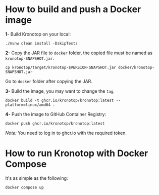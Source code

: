 # How to build and push a Docker image

**1-** Build Kronotop on your local:

```
./mvnw clean install -DskipTests
```

**2-** Copy the JAR file to `docker` folder, the copied file must be named as `kronotop-SNAPSHOT.jar`.

```
cp kronotop/target/kronotop-$VERSION-SNAPSHOT.jar docker/kronotop-SNAPSHOT.jar
```

Go to `docker` folder after copying the JAR.

**3-** Build the image, you may want to change the `tag`.

```
docker build -t ghcr.io/kronotop/kronotop:latest --platform=linux/amd64 .
```

**4-** Push the image to GitHub Container Registry:

```
docker push ghcr.io/kronotop/kronotop:latest
```

*Note:* You need to log in to ghcr.io with the required token.

# How to run Kronotop with Docker Compose

It's as simple as the following:

```
docker compose up
```